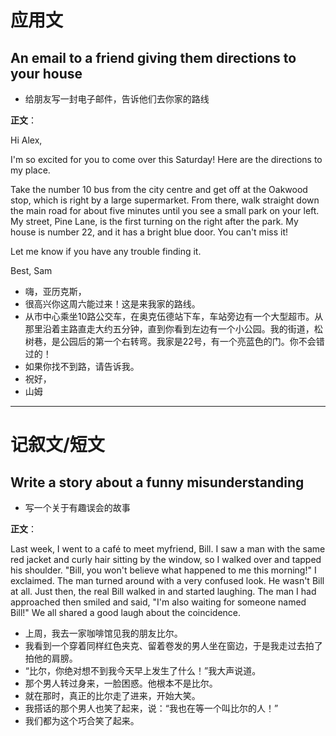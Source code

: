 # 应用文

## An email to a friend giving them directions to your house
- 给朋友写一封电子邮件，告诉他们去你家的路线

**正文**：

Hi Alex,

I'm so excited for you to come over this Saturday! Here are the directions to my place.

Take the number 10 bus from the city centre and get off at the Oakwood stop, which is right by a large supermarket. From there, walk straight down the main road for about five minutes until you see a small park on your left. My street, Pine Lane, is the first turning on the right after the park. My house is number 22, and it has a bright blue door. You can't miss it!

Let me know if you have any trouble finding it.

Best,
Sam

- 嗨，亚历克斯，
- 很高兴你这周六能过来！这是来我家的路线。
- 从市中心乘坐10路公交车，在奥克伍德站下车，车站旁边有一个大型超市。从那里沿着主路直走大约五分钟，直到你看到左边有一个小公园。我的街道，松树巷，是公园后的第一个右转弯。我家是22号，有一个亮蓝色的门。你不会错过的！
- 如果你找不到路，请告诉我。
- 祝好，
- 山姆

---

# 记叙文/短文

## Write a story about a funny misunderstanding
- 写一个关于有趣误会的故事

**正文**：

Last week, I went to a café to meet myfriend, Bill. I saw a man with the same red jacket and curly hair sitting by the window, so I walked over and tapped his shoulder. "Bill, you won't believe what happened to me this morning!" I exclaimed. The man turned around with a very confused look. He wasn't Bill at all. Just then, the real Bill walked in and started laughing. The man I had approached then smiled and said, "I'm also waiting for someone named Bill!" We all shared a good laugh about the coincidence.

- 上周，我去一家咖啡馆见我的朋友比尔。
- 我看到一个穿着同样红色夹克、留着卷发的男人坐在窗边，于是我走过去拍了拍他的肩膀。
- “比尔，你绝对想不到我今天早上发生了什么！”我大声说道。
- 那个男人转过身来，一脸困惑。他根本不是比尔。
- 就在那时，真正的比尔走了进来，开始大笑。
- 我搭话的那个男人也笑了起来，说：“我也在等一个叫比尔的人！”
- 我们都为这个巧合笑了起来。
